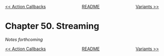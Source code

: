 <div>
<div style='float: left'><a href='ch49-action-callbacks.md'>&lt;&lt; Action Callbacks</a></div>
<div style='float: right'><a href='ch51-variants.md'>Variants &gt;&gt;</a></div>
<div style='float: inline-auto;text-align:center'><a href='README.md'>README</a></div>
<div style="clear: both"></div>
</div>

# Chapter 50. Streaming

*Notes forthcoming*

<div>
<div style='float: left'><a href='ch49-action-callbacks.md'>&lt;&lt; Action Callbacks</a></div>
<div style='float: right'><a href='ch51-variants.md'>Variants &gt;&gt;</a></div>
<div style='float: inline-auto;text-align:center'><a href='README.md'>README</a></div>
<div style="clear: both"></div>
</div>